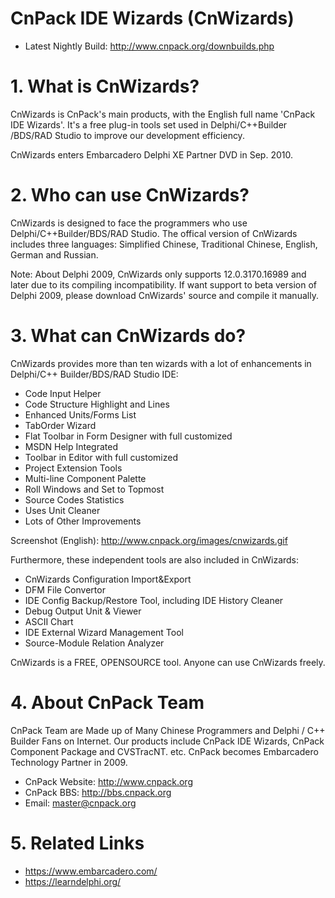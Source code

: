 # CnPack IDE Wizards (CnWizards)

 * Latest Nightly Build:  http://www.cnpack.org/downbuilds.php

# 1. What is CnWizards?

CnWizards is CnPack's main products, with the English full name 'CnPack
IDE Wizards'. It's a free plug-in tools set used in Delphi/C++Builder
/BDS/RAD Studio to improve our development efficiency.

CnWizards enters Embarcadero Delphi XE Partner DVD in Sep. 2010.

# 2. Who can use CnWizards?

CnWizards is designed to face the programmers who use Delphi/C++Builder/BDS/RAD Studio.
The offical version of CnWizards includes three languages: Simplified 
Chinese, Traditional Chinese, English, German and Russian.

Note: About Delphi 2009, CnWizards only supports 12.0.3170.16989 and 
later due to its compiling incompatibility. If want support to beta
version of Delphi 2009, please download CnWizards' source and compile
it manually.

# 3. What can CnWizards do?

CnWizards provides more than ten wizards with a lot of enhancements 
in Delphi/C++ Builder/BDS/RAD Studio IDE:

  * Code Input Helper
  * Code Structure Highlight and Lines
  * Enhanced Units/Forms List
  * TabOrder Wizard
  * Flat Toolbar in Form Designer with full customized
  * MSDN Help Integrated
  * Toolbar in Editor with full customized
  * Project Extension Tools
  * Multi-line Component Palette
  * Roll Windows and Set to Topmost
  * Source Codes Statistics
  * Uses Unit Cleaner
  * Lots of Other Improvements

Screenshot (English):
http://www.cnpack.org/images/cnwizards.gif

Furthermore, these independent tools are also included in CnWizards:

  * CnWizards Configuration Import&Export
  * DFM File Convertor
  * IDE Config Backup/Restore Tool, including IDE History Cleaner
  * Debug Output Unit & Viewer
  * ASCII Chart
  * IDE External Wizard Management Tool
  * Source-Module Relation Analyzer

CnWizards is a FREE, OPENSOURCE tool. Anyone can use CnWizards freely.

# 4. About CnPack Team

CnPack Team are Made up of Many Chinese Programmers and Delphi / C++ 
Builder Fans on Internet. Our products include CnPack IDE Wizards, 
CnPack Component Package and CVSTracNT. etc.
CnPack becomes Embarcadero Technology Partner in 2009.

 * CnPack Website: http://www.cnpack.org
 * CnPack BBS:     http://bbs.cnpack.org
 * Email:          master@cnpack.org

# 5. Related Links

 * https://www.embarcadero.com/
 * https://learndelphi.org/